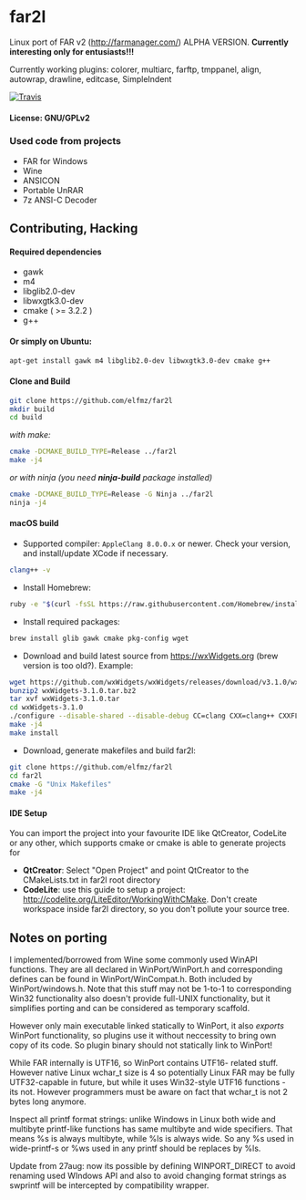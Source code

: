 # far2l
Linux port of FAR v2 (http://farmanager.com/)
ALPHA VERSION.
**Currently interesting only for entusiasts!!!**

Currently working plugins: colorer, multiarc, farftp, tmppanel, align, autowrap, drawline, editcase, SimpleIndent

[![Travis](https://img.shields.io/travis/elfmz/far2l.svg)](https://travis-ci.org/elfmz/far2l)

#### License: GNU/GPLv2<br>

### Used code from projects

* FAR for Windows
* Wine
* ANSICON
* Portable UnRAR
* 7z ANSI-C Decoder

## Contributing, Hacking
#### Required dependencies

* gawk
* m4
* libglib2.0-dev
* libwxgtk3.0-dev
* cmake ( >= 3.2.2 )
* g++

#### Or simply on Ubuntu:
``` sh
apt-get install gawk m4 libglib2.0-dev libwxgtk3.0-dev cmake g++
```

#### Clone and Build

``` sh
git clone https://github.com/elfmz/far2l
mkdir build
cd build
```
_with make:_
``` sh
cmake -DCMAKE_BUILD_TYPE=Release ../far2l
make -j4
``` 
_or with ninja (you need **ninja-build** package installed)_
``` sh
cmake -DCMAKE_BUILD_TYPE=Release -G Ninja ../far2l
ninja -j4
```

#### macOS build

 * Supported compiler: ```AppleClang 8.0.0.x``` or newer. Check your version, and install/update XCode if necessary.
 ```sh
 clang++ -v
 ```

 * Install Homebrew:
```sh
ruby -e "$(curl -fsSL https://raw.githubusercontent.com/Homebrew/install/master/install)"
```

 * Install required packages:
```sh
brew install glib gawk cmake pkg-config wget
```

 * Download and build latest source from https://wxWidgets.org (brew version is too old?). Example: 
```sh
wget https://github.com/wxWidgets/wxWidgets/releases/download/v3.1.0/wxWidgets-3.1.0.tar.bz2
bunzip2 wxWidgets-3.1.0.tar.bz2
tar xvf wxWidgets-3.1.0.tar
cd wxWidgets-3.1.0
./configure --disable-shared --disable-debug CC=clang CXX=clang++ CXXFLAGS="-stdlib=libc++ -std=c++11" OBJCXXFLAGS="-stdlib=libc++ -std=c++11" LDFLAGS=-stdlib=libc++ --enable-monolithic --enable-unicode
make -j4
make install
```

 * Download, generate makefiles and build far2l:
```sh
git clone https://github.com/elfmz/far2l
cd far2l
cmake -G "Unix Makefiles"
make -j4
```



#### IDE Setup
You can import the project into your favourite IDE like QtCreator, CodeLite or any other, which supports cmake or cmake is able to generate projects for

 * **QtCreator**: Select "Open Project" and point QtCreator to the CMakeLists.txt in far2l root directory
 * **CodeLite**: use this guide to setup a project: http://codelite.org/LiteEditor/WorkingWithCMake. Don't create workspace inside far2l directory, so you don't pollute your source tree.






## Notes on porting

I implemented/borrowed from Wine some commonly used WinAPI functions. They are all declared in WinPort/WinPort.h and corresponding defines can be found in WinPort/WinCompat.h. Both included by WinPort/windows.h. Note that this stuff may not be 1-to-1 to corresponding Win32 functionality also doesn't provide full-UNIX functionality, but it simplifies porting and can be considered as temporary scaffold.

However only main executable linked statically to WinPort, it also _exports_ WinPort functionality, so plugins use it without neccessity to bring own copy of its code. So plugin binary should not statically link to WinPort!

While FAR internally is UTF16, so WinPort contains UTF16- related stuff. However native Linux wchar_t size is 4 so potentially Linux FAR may be fully UTF32-capable in future, but while it uses Win32-style UTF16 functions - its not. However programmers must be aware on fact that wchar_t is not 2 bytes long anymore.

Inspect all printf format strings: unlike Windows in Linux both wide and multibyte printf-like functions has same multibyte and wide specifiers. That means %s is always multibyte, while %ls is always wide. So any %s used in wide-printf-s or %ws used in any printf should be replaces by %ls.

Update from 27aug: now its possible by defining WINPORT_DIRECT to avoid renaming used WIndows API and also to avoid changing format strings as swprintf will be intercepted by compatibility wrapper.
